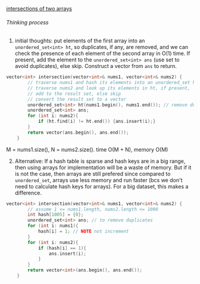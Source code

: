 
[intersections of two arrays](https://leetcode.cn/problems/intersection-of-two-arrays/)
###### Thinking process
1. initial thoughts: put elements of the first array into an `unordered_set<int> ht`, so duplicates, if any, are removed, and we can check the presence of each element of the second array in O(1) time. If present, add the element to the `unordered_set<int> ans` (use set to avoid duplicates), else skip. Construct a vector from `ans` to return. 
```cpp
vector<int> intersection(vector<int>& nums1, vector<int>& nums2) {
        // traverse nums1 and hash its elements into an unordered_set ht
        // traverse nums2 and look up its elements in ht, if present, 
        // add to the result set, else skip
        // convert the result set to a vector
        unordered_set<int> ht(nums1.begin(), nums1.end()); // remove duplicates
        unordered_set<int> ans;
        for (int i: nums2){
            if (ht.find(i) != ht.end()) {ans.insert(i);}
        }
        return vector(ans.begin(), ans.end());
    }
```
M = nums1.size(), N = nums2.size(). time O(M + N), memory O(M)


2. Alternative: If a hash table is sparse and hash keys are in a big range, then using arrays for implementation will be a waste of memory. But if it is not the case, then arrays are still prefered since compared to `unordered_set`, arrays use less memory and run faster (bcs we don't need to calculate hash keys for arrays). For a big dataset, this makes a difference. 
```cpp
vector<int> intersection(vector<int>& nums1, vector<int>& nums2) {
        // assume 1 <= nums1.length, nums2.length <= 1000
        int hash[1005] = {0};
        unordered_set<int> ans; // to remove duplicates
        for (int i: nums1){
            hash[i] = 1; // NOTE not increment 
        }
        for (int i: nums2){
            if (hash[i] == 1){
                ans.insert(i);
            }
        }
        return vector<int>(ans.begin(), ans.end());
    }
```
